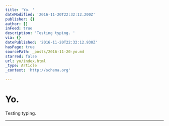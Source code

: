 ```yaml
---
title: 'Yo. '
dateModified: '2016-11-20T22:32:12.200Z'
publisher: {}
author: []
inFeed: true
description: 'Testing typing. '
via: {}
datePublished: '2016-11-20T22:32:12.930Z'
hasPage: true
sourcePath: _posts/2016-11-20-yo.md
starred: false
url: yo/index.html
_type: Article
_context: 'http://schema.org'

---
```

# Yo. 

Testing typing. 

---